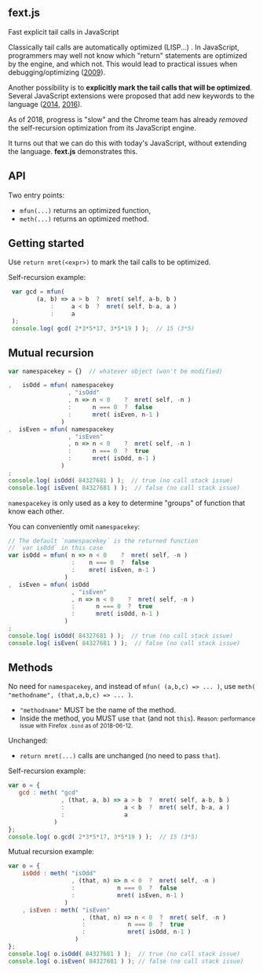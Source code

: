 ## fext.js
Fast explicit tail calls in JavaScript

Classically tail calls are automatically optimized (LISP...) . In JavaScript, 
programmers may well not know which "return" statements are optimized by the engine, and which not.
This would lead to practical issues when debugging/optimizing ([2009](http://neopythonic.blogspot.de/2009/04/final-words-on-tail-calls.html)).

Another possibility is to **explicitly mark the tail calls that will be optimized**. Several JavaScript extensions were proposed that add new keywords to the language ([2014](http://glat.info/mlocjs2014/index.html#7), [2016](https://github.com/tc39/proposal-ptc-syntax)).

As of 2018, progress is "slow" and the Chrome team has already *removed* the self-recursion optimization from its JavaScript engine.

It turns out that we can do this with today's JavaScript, without extending the language. **fext.js** demonstrates this.

## API

Two entry points:
 * `mfun(...)` returns an optimized function,
 * `meth(...)` returns an optimized method.

## Getting started

Use `return mret(<expr>)` to mark the tail calls to be optimized.

Self-recursion example:
```js
 var gcd = mfun(
        (a, b) => a > b  ?  mret( self, a-b, b )
            :     a < b  ?  mret( self, b-a, a )
            :     a
 );
 console.log( gcd( 2*3*5*17, 3*5*19 ) );  // 15 (3*5)
 ```
  
 ## Mutual recursion
 
 ```js
 var namespacekey = {}  // whatever object (won't be modified)

,   isOdd = mfun( namespacekey
                  , "isOdd"
                  , n => n < 0    ?  mret( self, -n )
                  :      n === 0  ?  false
                  :      mret( isEven, n-1 )
                )
,  isEven = mfun( namespacekey
                  , "isEven"
                  , n => n < 0    ?  mret( self, -n )
                  :      n === 0  ?  true
                  :      mret( isOdd, n-1 )
                )
;
console.log( isOdd( 84327681 ) );  // true (no call stack issue)
console.log( isEven( 84327681 ) );  // false (no call stack issue)
```
 
`namespacekey` is only used as a key to determine "groups" of function that know each other.

You can conveniently omit `namespacekey`:
```js
// The default `namespacekey` is the returned function
// `var isOdd` in this case
var isOdd = mfun( n => n < 0    ?  mret( self, -n )
                  :    n === 0  ?  false
                  :    mret( isEven, n-1 )
                )
,  isEven = mfun( isOdd
                  , "isEven"
                  , n => n < 0    ?  mret( self, -n )
                  :      n === 0  ?  true
                  :      mret( isOdd, n-1 )
                )
;
console.log( isOdd( 84327681 ) );  // true (no call stack issue)
console.log( isEven( 84327681 ) );  // false (no call stack issue)
```

## Methods

No need for `namespacekey`, and instead of `mfun( (a,b,c) => ... )`, use `meth( "methodname", (that,a,b,c) => ... )`.
 * `"methodname"` MUST be the name of the method.
 *  Inside the method, you MUST use `that` (and not `this`). <small>Reason: performance issue with Firefox `.bind` as of 2018-06-12.</small>

Unchanged:
 * `return mret(...)` calls are unchanged (no need to pass `that`).
 
Self-recursion example:
 ```js
 var o = {
    gcd : meth( "gcd"
                , (that, a, b) => a > b  ?  mret( self, a-b, b )
                :                 a < b  ?  mret( self, b-a, a )
                :                 a
              )
};
console.log( o.gcd( 2*3*5*17, 3*5*19 ) );  // 15 (3*5)
```

Mutual recursion example:
```js
var o = {
    isOdd : meth( "isOdd"
                  , (that, n) => n < 0  ?  mret( self, -n )
                  :            n === 0  ?  false
                  :            mret( isEven, n-1 )
                )
    , isEven : meth( "isEven"
                     , (that, n) => n < 0  ?  mret( self, -n )
                     :            n === 0  ?  true
                     :            mret( isOdd, n-1 )
                   )
};
console.log( o.isOdd( 84327681 ) );  // true (no call stack issue)
console.log( o.isEven( 84327681 ) ); // false (no call stack issue)
```

